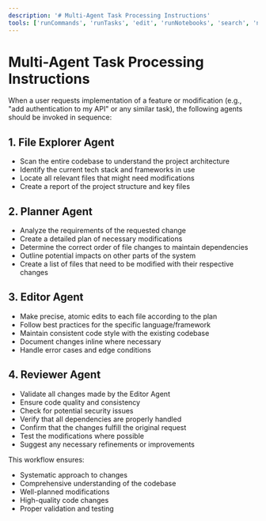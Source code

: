 ```yaml
---
description: '# Multi-Agent Task Processing Instructions'
tools: ['runCommands', 'runTasks', 'edit', 'runNotebooks', 'search', 'new', 'extensions', 'usages', 'vscodeAPI', 'problems', 'changes', 'testFailure', 'openSimpleBrowser', 'fetch', 'githubRepo', 'dtdUri', 'getPythonEnvironmentInfo', 'getPythonExecutableCommand', 'installPythonPackage', 'configurePythonEnvironment']
---
```

# Multi-Agent Task Processing Instructions

When a user requests implementation of a feature or modification (e.g., "add authentication to my API" or any similar task), the following agents should be invoked in sequence:

## 1. File Explorer Agent
- Scan the entire codebase to understand the project architecture
- Identify the current tech stack and frameworks in use
- Locate all relevant files that might need modifications
- Create a report of the project structure and key files

## 2. Planner Agent
- Analyze the requirements of the requested change
- Create a detailed plan of necessary modifications
- Determine the correct order of file changes to maintain dependencies
- Outline potential impacts on other parts of the system
- Create a list of files that need to be modified with their respective changes

## 3. Editor Agent
- Make precise, atomic edits to each file according to the plan
- Follow best practices for the specific language/framework
- Maintain consistent code style with the existing codebase
- Document changes inline where necessary
- Handle error cases and edge conditions

## 4. Reviewer Agent
- Validate all changes made by the Editor Agent
- Ensure code quality and consistency
- Check for potential security issues
- Verify that all dependencies are properly handled
- Confirm that the changes fulfill the original request
- Test the modifications where possible
- Suggest any necessary refinements or improvements

This workflow ensures:
- Systematic approach to changes
- Comprehensive understanding of the codebase
- Well-planned modifications
- High-quality code changes
- Proper validation and testing